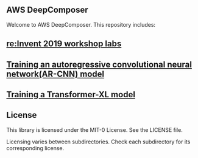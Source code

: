 ## AWS DeepComposer

Welcome to AWS DeepComposer. This repository includes:

## [re:Invent 2019 workshop labs](reinvent-labs)

## [Training an autoregressive convolutional neural network(AR-CNN) model](ar-cnn)

## [Training a Transformer-XL model](transformer-xl)

## License

This library is licensed under the MIT-0 License. See the LICENSE file.

Licensing varies between subdirectories. Check each subdirectory for its corresponding license.

